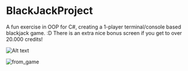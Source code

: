 # BlackJackProject
A fun exercise in OOP for C#, creating a 1-player terminal/console based blackjack game.
:D There is an extra nice bonus screen if you get to over 20.000 credits!


![Alt text](https://external-content.duckduckgo.com/iu/?u=https%3A%2F%2Fwww.blackjacktactics.com%2Fblackjack%2Fhow-to-play%2Fhow-to-play-blackjack.jpg&f=1&nofb=1)

![from_game](https://i.imgur.com/YOCW6oB.png)
